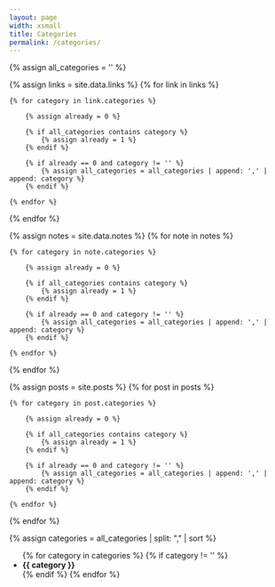 ```yaml
---
layout: page
width: xsmall
title: Categories
permalink: /categories/
---
```


{% assign all_categories = '' %}

{% assign links = site.data.links %}
{% for link in links %}
    
    {% for category in link.categories %}

        {% assign already = 0 %}

        {% if all_categories contains category %}
            {% assign already = 1 %}
        {% endif %}
    
        {% if already == 0 and category != '' %}
            {% assign all_categories = all_categories | append: ',' | append: category %}
        {% endif %}

    {% endfor %}

{% endfor %}

{% assign notes = site.data.notes %}
{% for note in notes %}
    
    {% for category in note.categories %}

        {% assign already = 0 %}

        {% if all_categories contains category %}
            {% assign already = 1 %}
        {% endif %}
    
        {% if already == 0 and category != '' %}
            {% assign all_categories = all_categories | append: ',' | append: category %}
        {% endif %}

    {% endfor %}

{% endfor %}

{% assign posts = site.posts %}
{% for post in posts %}
    
    {% for category in post.categories %}

        {% assign already = 0 %}

        {% if all_categories contains category %}
            {% assign already = 1 %}
        {% endif %}
    
        {% if already == 0 and category != '' %}
            {% assign all_categories = all_categories | append: ',' | append: category %}
        {% endif %}

    {% endfor %}

{% endfor %}


{% assign categories = all_categories | split: "," | sort %}

<ul>
{% for category in categories %}
    {% if category != '' %}
        <li><strong>{{ category }}</strong></li>
    {% endif %}
{% endfor %}
</ul>